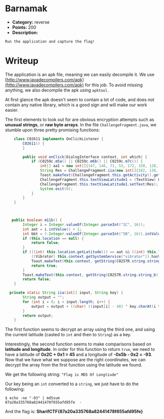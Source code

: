 # Barnamak

- **Category:** reverse
- **Points:** 200
- **Description:**
```
Run the application and capture the flag!
```

# Writeup

The application is an apk file, meaning we can easily decompile it. We use
[http://www.javadecompilers.com/apk](http://www.javadecompilers.com/apk) for
this job. To avoid missing anything, we also decompile the apk using `apktool`.

At first glance the apk doesn't seem to contain a lot of code, and does not
contain any native library, which is a good sign and will make our work easier.

The first elements to look out for are obvious encryption attempts such as
**unusual strings**, or **raw byte arrays**. In the file
`ChallengeFragment.java`, we stumble upon three pretty promising functions:

```java
    class C02611 implements OnClickListener {
        C02611() {
        }

        public void onClick(DialogInterface context, int which) {
            if (C0259c.m5a() || C0259c.m6b() || C0259c.m7c()) {
                int[] aa1 = new int[]{147, 146, 71, 53, 172, 150, 128, 117, 124, 141, 164, 118, 173, 163, 172, 139, 159, 173, 166, 114, 125, 137, 60, 112, 135, 136, 152, 112, 172, 153, 136, TransportMediator.KEYCODE_MEDIA_PAUSE, 151, 172, 175, 79, 134, 136, 75, 116, 135, 115, 135, TransportMediator.KEYCODE_MEDIA_RECORD, 125, 55, 147, 116, 157, 55, 168, TransportMediator.KEYCODE_MEDIA_PLAY, 134, 76, 158, 52, 124, 163, 125, 75, 173, 164, 67, 57};
                String Res = ChallengeFragment.iia(new int[]{162, 136, 133, 131, 68, 141, 119, 68, 169, 160, 49, 68, 171, TransportMediator.KEYCODE_MEDIA_RECORD, 68, 168, 139, 138, 131, 112, 141, 113, 128, 129}, String.valueOf((int) Math.round(ChallengeFragment.this.location.getLatitude())));
                Toast.makeText(ChallengeFragment.this.getActivity().getBaseContext(), Res, 0).show();
                ChallengeFragment.this.textViewLatitude1 = (TextView) ChallengeFragment.this.view.findViewById(C0257R.id.TextView_C);
                ChallengeFragment.this.textViewLatitude1.setText(Res);
                System.exit(0);
            }
        }
    }

 
```

```java
   public boolean m11b() {
        Integer i = Integer.valueOf(Integer.parseInt("2C", 16));
        int aat = i.intValue() + 1;
        int bbt = (-Integer.valueOf(Integer.parseInt("5B", 16)).intValue()) - 2;
        if (this.location == null) {
            return false;
        }
        if (((int) this.location.getLatitude()) == aat && ((int) this.location.getLongitude()) == bbt) {
            ((Vibrator) this.context.getSystemService("vibrator")).hasVibrator();
            Toast.makeText(this.context, getString(C0257R.string.string_a), 0).show();
            return true;
        }
        Toast.makeText(this.context, getString(C0257R.string.string_b), 0).show();
        return false;
    }


```

```java
  private static String iia(int[] input, String key) {
        String output = "";
        for (int i = 0; i < input.length; i++) {
            output = output + ((char) ((input[i] - 48) ^ key.charAt(i % (key.length() - 1))));
        }
        return output;
    }

```

The first function seems to decrypt an array using the third one, and using
the current latitude (casted to `int` and then to `String`) as a key.

Interestingly, the second function seems to make comparisons based on
**latitude and longitude**. In order for this function to return `true`, we
need to have a latitude of **0x2C + 0x1 = 45** and a longitude of
**-0x5b - 0x2 = -93**. Now that we have what we suppose are the right
coordinates, we can decrypt the array from the first function using the
latitude we found.

We get the following string: `"Flag is MD5 Of Longtiude"`

Our key being an `int` converted to a `string`, we just have to do the following: 
```
$ echo -ne "-93" | md5sum
87a20a335768a82441478f655afd95fe  -
```

And the flag is: **SharifCTF{87a20a335768a82441478f655afd95fe}**
